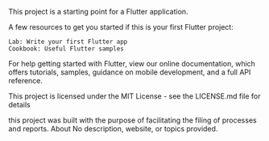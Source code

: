 This project is a starting point for a Flutter application.

A few resources to get you started if this is your first Flutter project:

    Lab: Write your first Flutter app
    Cookbook: Useful Flutter samples

For help getting started with Flutter, view our online documentation, which offers tutorials, samples, guidance on mobile development, and a full API reference.

This project is licensed under the MIT License - see the LICENSE.md file for details

this project was built with the purpose of facilitating the filing of processes and reports.
About
No description, website, or topics provided.

